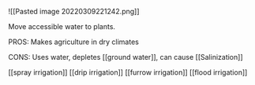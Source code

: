 ![[Pasted image 20220309221242.png]]

Move accessible water to plants.

PROS: Makes agriculture in dry climates

CONS: Uses water, depletes [[ground water]], can cause [[Salinization]]

[[spray irrigation]]
[[drip irrigation]]
[[furrow irrigation]]
[[flood irrigation]]
